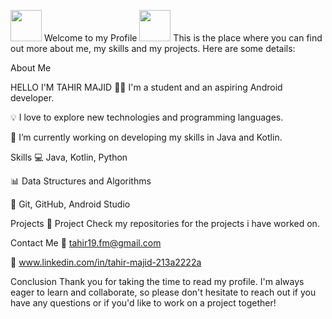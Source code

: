 <img src="[https://emojipedia-us.s3.dualstack.us-west-1.amazonaws.com/thumbs/120/microsoft/209/nerd-face_1f913.png](https://static-00.iconduck.com/assets.00/nerd-face-emoji-2048x2048-ulowexgs.png)"  width="50"/> Welcome to my Profile <img src="[https://emojipedia-us.s3.dualstack.us-west-1.amazonaws.com/thumbs/120/microsoft/209/nerd-face_1f913.png](https://static-00.iconduck.com/assets.00/nerd-face-emoji-2048x2048-ulowexgs.png)" width="50"/>
This is the place where you can find out more about me, my skills and my projects. Here are some details:

About Me

HELLO I'M TAHIR MAJID
👨‍💻 I'm a student and an aspiring Android developer.

💡 I love to explore new technologies and programming languages.

🔭 I’m currently working on developing my skills in Java and Kotlin.

Skills
💻 Java, Kotlin, Python

📊 Data Structures and Algorithms

🔧 Git, GitHub, Android Studio

Projects
🚀 Project Check my repositories for the projects i have worked on.


Contact Me
📧 tahir19.fm@gmail.com

🔗 www.linkedin.com/in/tahir-majid-213a2222a



Conclusion
Thank you for taking the time to read my profile. I'm always eager to learn and collaborate, so please don't hesitate to reach out if you have any questions or if you'd like to work on a project together!
